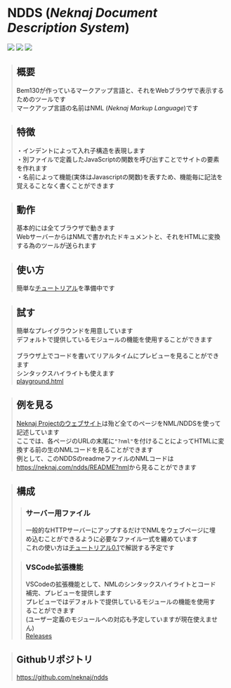 <h1 class="doctitle align-center"><span><abbr><span>NDDS</span></abbr> (<dfn id="abbr-NDDS">Neknaj Document Description System</dfn>)</span></h1>

<img src="https://img.shields.io/badge/-Javascript-7f5a28.svg?logo=javascript"><span> </span><img src="https://img.shields.io/badge/-Node.js-335913.svg?logo=node.js"><span> </span><img src="https://img.shields.io/badge/-VSCode-2062cf.svg">

<div class="nest"><h2><span>概要</span></h2><span>Bem130が作っているマークアップ言語と、それをWebブラウザで表示するためのツールです</span><br><span>マークアップ言語の名前は</span><span><abbr><span>NML</span></abbr> (<dfn id="abbr-NML">Neknaj Markup Language</dfn>)</span><span>です</span><br></div><div class="nest"><h2><span>特徴</span></h2><span>・インデントによって入れ子構造を表現します</span><br><span>・別ファイルで定義したJavaScriptの関数を呼び出すことでサイトの要素を作れます</span><br><span>・名前によって機能(実体はJavascriptの関数)を表すため、機能毎に記法を覚えることなく書くことができます</span><br></div><div class="nest"><h2><span>動作</span></h2><span>基本的には全てブラウザで動きます</span><br><span>WebサーバーからはNMLで書かれたドキュメントと、それをHTMLに変換する為のツールが送られます</span><br></div><div class="nest"><h2><span>使い方</span></h2><span>簡単な</span><a href="https://neknaj.com/ndds/tutorial/ja/0.0"><span>チュートリアル</span></a><span>を準備中です</span><br></div><div class="nest"><h2><span>試す</span></h2><span>簡単なプレイグラウンドを用意しています</span><br><span>デフォルトで提供しているモジュールの機能を使用することができます</span><br><br><span>ブラウザ上でコードを書いてリアルタイムにプレビューを見ることができます</span><br><span>シンタックスハイライトも使えます</span><br><a href="https://neknaj.github.io/ndds/playground.html"><span>playground.html</span></a><br></div><div class="nest"><h2><span>例を見る</span></h2><a href="https://neknaj.com"><span>Neknaj Projectのウェブサイト</span></a><span>は殆ど全てのページをNML/NDDSを使って記述しています</span><br><span>ここでは、各ページのURLの末尾に</span><code>"?nml"</code><span>を付けることによってHTMLに変換する前の生のNMLコードを見ることができます</span><br><span>例として、このNDDSのreadmeファイルのNMLコードは</span><a href="https://neknaj.com/ndds/README?nml">https://neknaj.com/ndds/README?nml</a><span>から見ることができます</span><br></div><div class="nest"><h2><span>構成</span></h2><div class="nest"><h3><span>サーバー用ファイル</span></h3><span>一般的なHTTPサーバーにアップするだけでNMLをウェブページに埋め込むことができるように必要なファイル一式を纏めています</span><br><span>これの使い方は</span><a href="https://neknaj.com/ndds/tutorial/ja/0.1"><span>チュートリアル0.1</span></a><span>で解説する予定です</span><br></div><div class="nest"><h3><span>VSCode拡張機能</span></h3><span>VSCodeの拡張機能として、NMLのシンタックスハイライトとコード補完、プレビューを提供します</span><br><span>プレビューではデフォルトで提供しているモジュールの機能を使用することができます</span><br><span>(ユーザー定義のモジュールへの対応も予定していますが現在使えません)</span><br><a href="https://github.com/neknaj/ndds/releases"><span>Releases</span></a><br></div></div><div class="nest"><h2><span>Githubリポジトリ</span></h2><a href="https://github.com/neknaj/ndds"><span>https://github.com/neknaj/ndds</span></a><br></div>
<style>
    div.nest {
        margin: 10px;
        padding-left: 10px;
        border-left: 1px solid rgba(128,128,128,0.4);
    }
</style>